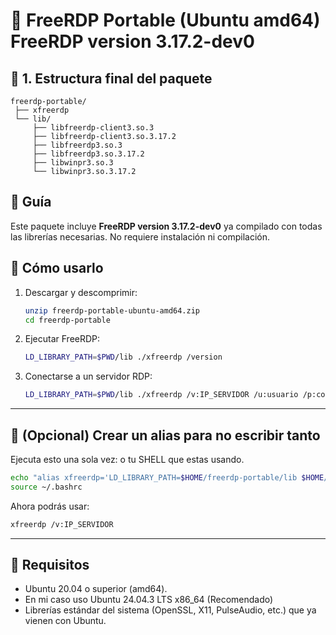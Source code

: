 # 🚀 FreeRDP Portable (Ubuntu amd64) FreeRDP version 3.17.2-dev0

## 🔹 1. Estructura final del paquete
```
freerdp-portable/
 ├── xfreerdp
 └── lib/
     ├── libfreerdp-client3.so.3
     ├── libfreerdp-client3.so.3.17.2
     ├── libfreerdp3.so.3
     ├── libfreerdp3.so.3.17.2
     ├── libwinpr3.so.3
     └── libwinpr3.so.3.17.2
```

## 🔹 Guía


Este paquete incluye **FreeRDP version 3.17.2-dev0** ya compilado con todas las librerías necesarias.
No requiere instalación ni compilación.

## 🔹 Cómo usarlo

1. Descargar y descomprimir:

   ```bash
   unzip freerdp-portable-ubuntu-amd64.zip
   cd freerdp-portable
   ```

2. Ejecutar FreeRDP:

   ```bash
   LD_LIBRARY_PATH=$PWD/lib ./xfreerdp /version
   ```

3. Conectarse a un servidor RDP:

   ```bash
   LD_LIBRARY_PATH=$PWD/lib ./xfreerdp /v:IP_SERVIDOR /u:usuario /p:contraseña
   ```

---

## 🔹 (Opcional) Crear un alias para no escribir tanto

Ejecuta esto una sola vez:
o tu SHELL que estas usando.
```bash
echo "alias xfreerdp='LD_LIBRARY_PATH=$HOME/freerdp-portable/lib $HOME/freerdp-portable/xfreerdp'" >> ~/.bashrc
source ~/.bashrc
```

Ahora podrás usar:

```bash
xfreerdp /v:IP_SERVIDOR
```

---

## 🔹 Requisitos

* Ubuntu 20.04 o superior (amd64).
* En mi caso uso Ubuntu 24.04.3 LTS x86_64 (Recomendado)
* Librerías estándar del sistema (OpenSSL, X11, PulseAudio, etc.) que ya vienen con Ubuntu.
